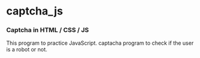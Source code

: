 # captcha_js
### Captcha in HTML / CSS / JS

This program to practice JavaScript. 
captacha program to check if the user is a robot or not.

